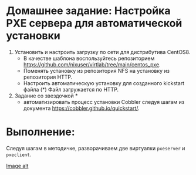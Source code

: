 # Домашнее задание: Настройка PXE сервера для автоматической установки
1. Установить и настроить загрузку по сети для дистрибутива CentOS8.
    - В качестве шаблона воспользуйтесь репозиторием https://github.com/nixuser/virtlab/tree/main/centos_pxe.
    - Поменять установку из репозитория NFS на установку из репозитория HTTP.
    - Настроить автоматическую установку для созданного kickstart файла (*) Файл загружается по HTTP.
2. Задание со звездочкой *
    - автоматизировать процесс установки Cobbler cледуя шагам из документа https://cobbler.github.io/quickstart/.
    
# Выполнение:

Следуя шагам в методичке, разворачиваем две виртуалки `pxeserver` и `pxeclient`.


[Image alt](https://github.com/GuliMari/23-PXE/edit/main/README.md)

    
